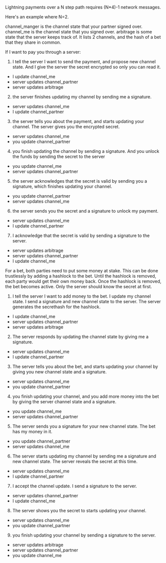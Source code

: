 Lightning payments over a N step path requires (N*4)-1 network messages.

Here's an example where N=2.

channel_manger is the channel state that your partner signed over.
channel_me is the channel state that you signed over.
arbitrage is some state that the server keeps track of. It lists 2 channels, and the hash of a bet that they share in common.

If I want to pay you through a server:

1) I tell the server I want to send the payment, and propose new channel state. And I give the server the secret encrypted so only you can read it.
* I update channel_me
* server updates channel_partner
* server updates arbitrage

2) the server finishes updating my channel by sending me a signature.
* server updates channel_me
* I update channel_partner

3) the server tells you about the payment, and starts updating your channel. The server gives you the encrypted secret.
* server updates channel_me
* you update channel_partner

4) you finish updating the channel by sending a signature. And you unlock the funds by sending the secret to the server
* you update channel_me
* server updates channel_partner

5) the server acknowledges that the secret is valid by sending you a signature, which finishes updating your channel.
* you update channel_partner
* server updates channel_me

6) the server sends you the secret and a signature to unlock my payment.
* server updates channel_me
* I update channel_partner

7) I acknowledge that the secret is valid by sending a signature to the server.
* server updates arbitrage
* server updates channel_partner
* I update channel_me


For a bet, both parties need to put some money at stake. This can be done trustlessly by adding a hashlock to the bet. Until the hashlock is removed, each party would get their own money back. Once the hashlock is removed, the bet becomes active.
Only the server should know the secret at first.

1) I tell the server I want to add money to the bet. I update my channel state. I send a signature and new channel state to the server. The server generates the secrethash for the hashlock.
* I update channel_me
* server updates channel_partner
* server updates arbitrage

2) The server responds by updating the channel state by giving me a signature.
* server updates channel_me
* I update channel_partner

3) The server tells you about the bet, and starts updating your channel by giving you new channel state and a signature.
* server updates channel_me
* you update channel_partner

4) you finish updating your channel, and you add more money into the bet by giving the server channel state and a signature.
* you update channel_me
* server updates channel_partner

5) The server sends you a signature for your new channel state. The bet has my money in it.
* you update channel_partner
* server updates channel_me

6) The server starts updating my channel by sending me a signature and new channel state. The server reveals the secret at this time.
* server updates channel_me
* I update channel_partner

7) I accept the channel update. I send a signature to the server.
* server updates channel_partner
* I update channel_me

8) The server shows you the secret to starts updating your channel.
* server updates channel_me
* you update channel_partner

9) you finish updating your channel by sending a signature to the server.
* server updates arbitrage
* server updates channel_partner
* you update channel_me